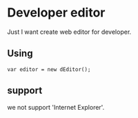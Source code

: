 # Developer editor

Just I want create web editor for developer.

## Using
```
var editor = new dEditor();
```

## support

we not support 'Internet Explorer'.